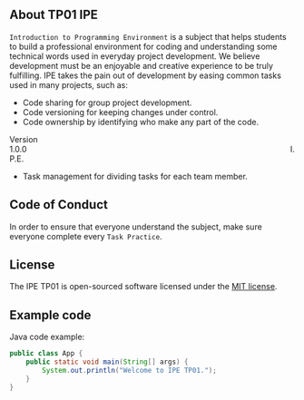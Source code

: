 ## About TP01 IPE

`Introduction to Programming Environment` is a subject that helps students to build a professional environment for coding and understanding some technical words used in everyday project development. We believe development must be an enjoyable and creative experience to be truly fulfilling. IPE takes the pain out of development by easing common tasks used in many projects, such as:

- Code sharing for group project development.
- Code versioning for keeping changes under control.
- Code ownership by identifying who make any part of the code.

Version 1.0.0                                                                                                                      I.P.E.

- Task management for dividing tasks for each team member.

## Code of Conduct

In order to ensure that everyone understand the subject, make sure everyone complete every `Task Practice`.

## License

The IPE TP01 is open-sourced software licensed under the [MIT license](https://opensource.org/licenses/MIT).

## Example code

Java code example:
```Java
public class App {
    public static void main(String[] args) {
        System.out.println("Welcome to IPE TP01.");
    }
}
```